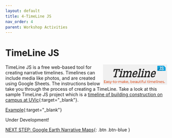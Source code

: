 ```yaml
---
layout: default
title: 4-TimeLine JS
nav_order: 4
parent: Workshop Activities
---
```

# TimeLine JS

<img src="images/timeline-js-logo.png" style="float:right;width:200px" alt="TimeLine JS Logo">TimeLine JS is a free web-based tool for creating narrative timelines. Timelines can include media like photos, and are created using Google Sheets. The instructions below take you through the process of creating a TimeLine. Take a look at this sample TimeLine JS project which is a [timeline of building construction on campus at UVic](https://bit.ly/2W5LvBO){:target="_blank"}.

[Example](https://goo.gl/rJFHyw){:target="_blank"}


Under Development!<br>

[NEXT STEP: Google Earth Narrative Maps](google-narrative-maps.html){: .btn .btn-blue }
